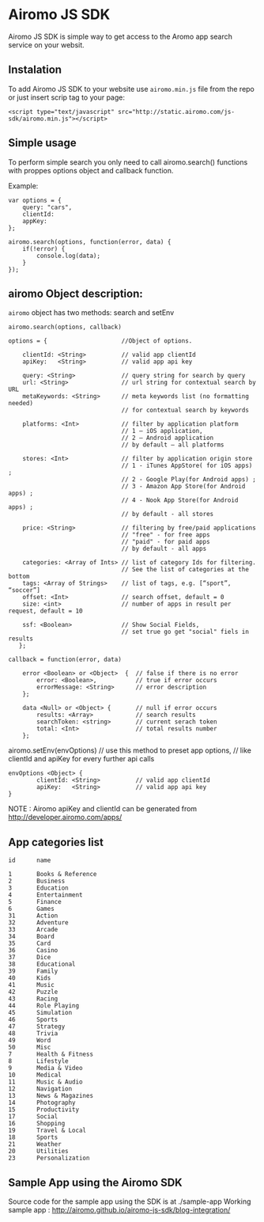 Airomo JS SDK
=============

Airomo JS SDK is simple way to get access to the Aromo app search service on your websit.


## Instalation

To add Airomo JS SDK to your website use `airomo.min.js` file from the repo or just insert scrip tag to your page: 

`<script type="text/javascript" src="http://static.airomo.com/js-sdk/airomo.min.js"></script>`


## Simple usage

To perform simple search you only need to call airomo.search() functions with proppes options object and callback function.

Example: 

    var options = {
        query: "cars",
        clientId:
        appKey: 
    };
    
    airomo.search(options, function(error, data) {
        if(!error) {
            console.log(data);
        }
    });


## airomo Object description: 


`airomo` object has two methods: search and setEnv

`airomo.search(options, callback)` 
       
    options = {                     //Object of options.
                
        clientId: <String>          // valid app clientId
        apiKey:   <String>          // valid app api key
        
        query: <String>             // query string for search by query
        url: <String>               // url string for contextual search by URL
        metaKeywords: <String>      // meta keywords list (no formatting needed) 
                                    // for contextual search by keywords
        
        platforms: <Int>            // filter by application platform 
                                    // 1 – iOS application, 
                                    // 2 – Android application 
                                    // by default – all platforms

        stores: <Int>               // filter by application origin store
                                    // 1 - iTunes AppStore( for iOS apps) ;
                                    // 2 - Google Play(for Android apps) ;
                                    // 3 - Amazon App Store(for Android apps) ;
                                    // 4 - Nook App Store(for Android apps) ;
                                    // by default - all stores

        price: <String>             // filtering by free/paid applications
                                    // "free" - for free apps
                                    // "paid" - for paid apps
                                    // by default - all apps

        categories: <Array of Ints> // list of category Ids for filtering. 
                                    // See the list of categories at the bottom
        tags: <Array of Strings>    // list of tags, e.g. [“sport”, “soccer”]
        offset: <Int>               // search offset, default = 0
        size: <int>                 // number of apps in result per request, default = 10

        ssf: <Boolean>              // Show Social Fields,
                                    // set true go get "social" fiels in results
       };

    callback = function(error, data)
        
        error <Boolean> or <Object>  {  // false if there is no error
            error: <Boolean>,           // true if error occurs
            errorMessage: <String>      // error description
        };

        data <Null> or <Object> {       // null if error occurs
            results: <Array>            // search results
            searchToken: <string>       // current serach token
            total: <Int>                // total results number
        };

airomo.setEnv(envOptions)               // use this method to preset app options, 
                                        // like clientId and apiKey for every further api calls

    envOptions <Object> {
            clientId: <String>          // valid app clientId
            apiKey:   <String>          // valid app api key
    }



NOTE :  Airomo apiKey and clientId can be generated from http://developer.airomo.com/apps/



## App categories list


    id      name
    
    1       Books & Reference
    2       Business
    3       Education
    4       Entertainment
    5       Finance
    6       Games
    31      Action
    32      Adventure
    33      Arcade
    34      Board
    35      Card
    36      Casino
    37      Dice
    38      Educational
    39      Family
    40      Kids
    41      Music
    42      Puzzle
    43      Racing
    44      Role Playing
    45      Simulation
    46      Sports
    47      Strategy
    48      Trivia
    49      Word
    50      Misc
    7       Health & Fitness
    8       Lifestyle
    9       Media & Video
    10      Medical
    11      Music & Audio
    12      Navigation
    13      News & Magazines
    14      Photography
    15      Productivity
    17      Social
    16      Shopping
    19      Travel & Local
    18      Sports
    21      Weather
    20      Utilities
    23      Personalization

## Sample App using the Airomo SDK

Source code for the sample app using the SDK is at  ./sample-app
Working sample app  : http://airomo.github.io/airomo-js-sdk/blog-integration/
